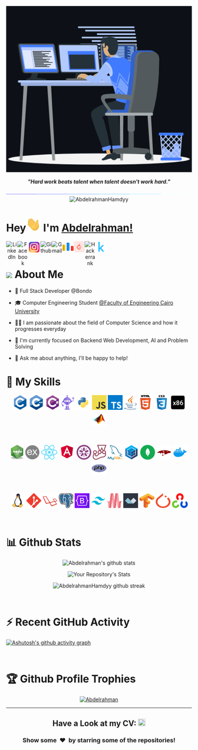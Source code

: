 <div align="center">
  
<img src="./animation.gif" height="450" width="540"/>

<br />

**_"Hard work beats talent when talent doesn't work hard."_**

<img src="images/neon.gif">

<img src="https://komarev.com/ghpvc/?username=AbdelrahmanHamdyy&label=Profile%20views&color=0e75b6&style=flat" alt="AbdelrahmanHamdyy" />

</div>

# Hey<img src="images/wave.gif" width="40px" height="40px"> I'm [Abdelrahman!](https://www.linkedin.com/in/abdelrahman-hamdy-b42233194/)

<div align="center">

<a href="https://www.linkedin.com/in/abdelrahman-hamdy-b42233194/"><img align="left" alt="LinkedIn" width="30px" src="https://user-images.githubusercontent.com/76125650/140648921-7692f46e-76c4-47f6-8c1f-383841428bbe.png" draggable="false" /></a>

  <a href="https://www.facebook.com/abdelrahman.alsayed.9/">
  <img align="left" alt="Facebook" width="30px" src="https://user-images.githubusercontent.com/76125650/139602215-302fea84-764a-45f9-8ca2-d623ede28c3c.png" draggable="false" />
</a>

<a href="https://www.instagram.com/_abdelrahman10/">
  <img align="left" alt="Instagram" width="33px" src="./images/instagram.png" height="33" draggable="false" /></a>
  
  <a href="https://github.com/AbdelrahmanHamdyy">
  <img align="left" alt="Github" width="30px" src="https://user-images.githubusercontent.com/76125650/139602266-044d30d7-1ad5-4b59-a0db-bf0777dd8b7a.png" draggable="false" />
</a>

<a href="mailto:abdelrahmanhamdy49@gmail.com">
  <img align="left" alt="Gmail" width="30px" src="https://user-images.githubusercontent.com/76125650/141382583-1354ab1c-10a7-4605-a255-412ee57d2ad7.png" draggable="false" />
</a>

<a href="https://codeforces.com/profile/AbdelrahmanHamdyy">
  <img align="left" alt="Codeforces" width="30px" src="images/codeforces.svg" draggable="false" />
</a> 
  
<a href="https://leetcode.com/A-Hamdy/">
  <img align="left" alt="LeetCode" width="30px" src="./images/leetcode.svg" draggable="false" />
</a>

<a href="https://www.hackerrank.com/AbdelrahmanHamdyy?hr_r=1">
  <img align="left" alt="Hackerrank" width="30px" src="https://assets.brandfolder.com/y9ol94wb/v/331198/view@2x.png?v=1591971279" draggable="false" />
</a>

<a href="https://www.kaggle.com/abdelrahmanhamdyy">
  <img align="left" alt="Kaggle" width="30px" src="./images/kaggle.png" draggable="false" />
</a>

</div>

<br />
<br />

# <img src="https://media.giphy.com/media/VgCDAzcKvsR6OM0uWg/giphy.gif" width="50" draggable="false" > About Me

- 🔭 Full Stack Developer @Bondo</a>

- 🎓 Computer Engineering Student <a href="http://eng.cu.edu.eg/ar/">@Faculty of Engineering Cairo University</a>

- 🏃‍♂️ I am passionate about the field of Computer Science and how it progresses everyday

- 🚧 I'm currently focused on Backend Web Development, AI and Problem Solving

- 💬 Ask me about anything, I'll be happy to help!

# 🧰 My Skills

<div align="center">

<code><img height="40" title="C" src="https://raw.githubusercontent.com/devicons/devicon/master/icons/c/c-original.svg"></code>
<code><img height="40" title="C++" src="https://raw.githubusercontent.com/devicons/devicon/master/icons/cplusplus/cplusplus-original.svg"></code>
<code><img height="40" title="C#" src="https://raw.githubusercontent.com/devicons/devicon/master/icons/csharp/csharp-original.svg"></code>
<code><img height="40" width="35" title=".NET Maui" src="images/maui.png"></code>
<code><img height="40" title="Python" src="https://raw.githubusercontent.com/github/explore/80688e429a7d4ef2fca1e82350fe8e3517d3494d/topics/python/python.png"></code>
<code><img height="40" title="JavaScript" src="https://raw.githubusercontent.com/github/explore/80688e429a7d4ef2fca1e82350fe8e3517d3494d/topics/javascript/javascript.png"></code>
<code><img height="40" title="TypeScript" src="./images/typescript.png"></code>
<code><img height="40" width="34" title="Java" src="./images/java.png"></code>
<code><img height="40" title="HTML" src="https://raw.githubusercontent.com/github/explore/80688e429a7d4ef2fca1e82350fe8e3517d3494d/topics/html/html.png"></code>
<code><img height="40" title="CSS" src="https://raw.githubusercontent.com/github/explore/80688e429a7d4ef2fca1e82350fe8e3517d3494d/topics/css/css.png"></code>
<code><img height="40" title="Assembly" src="images/asm.png"></code>
<code><img height="40" title="Matlab" src="./images/matlab.png"></code>

<br />
  
<code><img height="40" title="NodeJS" src="images/node.png"></code>
<code><img height="40" title="ExpressJS" src="images/express.png"></code>
<code><img height="40" title="ReactJS" src="images/react.svg"></code>
<code><img height="44" title="Angular" src="images/angular.png"></code>
<code><img height="40" title="Jasmine" src="images/jasmine.svg"></code>
<code><img height="40" title="Jest" src="images/jest.png"></code>
<code><img height="40" title="MYSQL" src="./images/mysql.png"></code>
<code><img height="40" title="Sequelize" src="images/sequelize.svg"></code>
<code><img height="40" title="Mongodb" src="images/mongodb.svg"></code>
<code><img height="40" title="Mongoose" src="images/mongoose.png"></code>
<code><img height="40" title="Docker" src="images/docker.png"></code>
<code><img height="40" title="PHP" src="https://raw.githubusercontent.com/github/explore/80688e429a7d4ef2fca1e82350fe8e3517d3494d/topics/php/php.png"></code>

<br />

<code><img height="40" title="Linux" src="./images/linux.png"></code>
<code><img height="40" title="Git" src="./images/git.png"></code>
<code><img height="40" title="Laravel" src="./images/laravel.png"></code>
<code><img height="40" title="PostgreSQL" src="images/Postgresql.svg"></code>
<code><img height="40" title="Bootstrap" src="images/bootstrap.png"></code>
<code><img height="40" title="Tailwind" src="images/tailwindcss.svg"></code>
<code><img height="40" width="40" title="Materialize" src="images/materialize.svg"></code>
<code><img height="40" width="40" title="Alpine JS" src="images/alpine.png"></code>
<code><img height="40" width="40" title="Tensorflow" src="images/tensorflow.png"></code>
<code><img height="40" width="40" title="Pytorch" src="images/pytorch.svg"></code>
<code><img height="40" title="OpenCV" src="images/opencv.png"></code>

</div>

<br />

# 📊 Github Stats

<div align="center">

![Abdelrahman's github stats](https://github-readme-stats.vercel.app/api?username=AbdelrahmanHamdyy&show_icons=true&theme=algolia&count_private=true)

![Your Repository's Stats](https://github-readme-stats.vercel.app/api/top-langs/?username=AbdelrahmanHamdyy&count_private=true&theme=algolia)

![AbdelrahmanHamdyy github streak](https://github-readme-streak-stats.herokuapp.com/?user=AbdelrahmanHamdyy&theme=algolia&include_all_commits=true&count_private=true)

</div>

<br>

# ⚡ Recent GitHub Activity

[![Ashutosh's github activity graph](https://github-readme-activity-graph.vercel.app/graph?username=AbdelrahmanHamdyy&theme=react-dark)](https://github.com/AbdelrahmanHamdyy/github-readme-activity-graph)

<br/>

# 🏆 Github Profile Trophies

<p align="center"> <a href="https://github.com/ryo-ma/github-profile-trophy"><img src="https://github-profile-trophy.vercel.app/?username=AbdelrahmanHamdyy&layout=compact&theme=algolia" alt="Abdelrahman" /></a></p>

<hr>
<h2 align="center">Have a Look at my CV: <a href="https://drive.google.com/file/d/1cxTalhWXNup0OLAHLQTpZDITg0ixeofL/view?usp=sharing" target="_blank"> <img src="https://img.icons8.com/external-itim2101-lineal-color-itim2101/64/000000/external-resume-human-resources-itim2101-lineal-color-itim2101-1.png"  height="20" width="20"></a></h2>
<h3 align="center">Show some &nbsp;❤️&nbsp; by starring some of the repositories!</h3>
